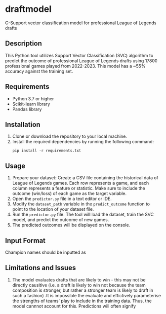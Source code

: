 # draftmodel
C-Support vector classification model for professional League of Legends drafts

## Description
This Python tool utilizes Support Vector Classification (SVC) algorithm to predict the outcome of professional League of Legends drafts using 17800 professional games played from 2022-2023. This model has a ~55% accuracy against the training set.

## Requirements
- Python 3.7 or higher
- Scikit-learn library
- Pandas library

## Installation
1. Clone or download the repository to your local machine.
2. Install the required dependencies by running the following command:
   ```
   pip install -r requirements.txt
   ```

## Usage
1. Prepare your dataset: Create a CSV file containing the historical data of League of Legends games. Each row represents a game, and each column represents a feature or statistic. Make sure to include the outcome (win/loss) of each game as the target variable.
2. Open the `predictor.py` file in a text editor or IDE.
3. Modify the `dataset_path` variable in the `predict_outcome` function to point to the location of your dataset file.
4. Run the `predictor.py` file. The tool will load the dataset, train the SVC model, and predict the outcome of new games.
5. The predicted outcomes will be displayed on the console.

## Input Format
Champion names should be inputted as

## Limitations and Issues
1. The model evaluates drafts that are likely to win - this may not be directly causitive (i.e. a draft is likely to win not because the team composition is stronger, but rather a stronger team is likely to draft in such a fashion) .It is impossible the evaluate and effictively parameterise the strengths of teams' play to include in the training data. Thus, the model cannnot account for this.
Predictions will often signify 
